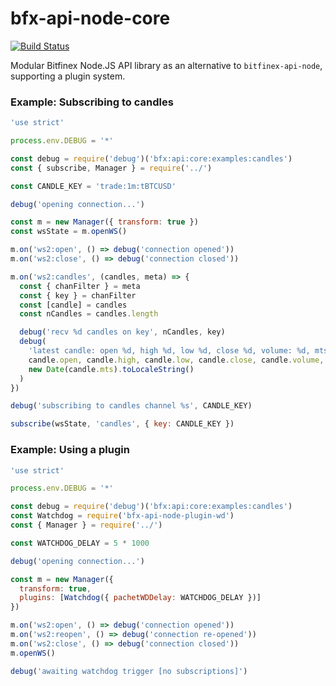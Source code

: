 # bfx-api-node-core

[![Build Status](https://travis-ci.org/bitfinexcom/bfx-api-node-core.svg?branch=master)](https://travis-ci.org/bitfinexcom/bfx-api-node-core)

Modular Bitfinex Node.JS API library as an alternative to `bitfinex-api-node`, supporting a plugin system.

### Example: Subscribing to candles
```js
'use strict'

process.env.DEBUG = '*'

const debug = require('debug')('bfx:api:core:examples:candles')
const { subscribe, Manager } = require('../')

const CANDLE_KEY = 'trade:1m:tBTCUSD'

debug('opening connection...')

const m = new Manager({ transform: true })
const wsState = m.openWS()

m.on('ws2:open', () => debug('connection opened'))
m.on('ws2:close', () => debug('connection closed'))

m.on('ws2:candles', (candles, meta) => {
  const { chanFilter } = meta
  const { key } = chanFilter
  const [candle] = candles
  const nCandles = candles.length

  debug('recv %d candles on key', nCandles, key)
  debug(
    'latest candle: open %d, high %d, low %d, close %d, volume: %d, mts: %s',
    candle.open, candle.high, candle.low, candle.close, candle.volume,
    new Date(candle.mts).toLocaleString()
  )
})

debug('subscribing to candles channel %s', CANDLE_KEY)

subscribe(wsState, 'candles', { key: CANDLE_KEY })
```

### Example: Using a plugin
```js
'use strict'

process.env.DEBUG = '*'

const debug = require('debug')('bfx:api:core:examples:candles')
const Watchdog = require('bfx-api-node-plugin-wd')
const { Manager } = require('../')

const WATCHDOG_DELAY = 5 * 1000

debug('opening connection...')

const m = new Manager({
  transform: true,
  plugins: [Watchdog({ pachetWDDelay: WATCHDOG_DELAY })]
})

m.on('ws2:open', () => debug('connection opened'))
m.on('ws2:reopen', () => debug('connection re-opened'))
m.on('ws2:close', () => debug('connection closed'))
m.openWS()

debug('awaiting watchdog trigger [no subscriptions]')
```
